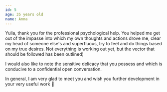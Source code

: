 ```yaml
---
id: 5
age: 35 years old
name: Anna
---
```


Yulia, thank you for the professional psychological help. You helped me get out of the impasse into which my own thoughts and actions drove me, clear my head of someone else's and superfluous, try to feel and do things based on my true desires. Not everything is working out yet, but the vector that should be followed has been outlined)

I would also like to note the sensitive delicacy that you possess and which is conducive to a confidential open conversation.

In general, I am very glad to meet you and wish you further development in your very useful work 🤍
